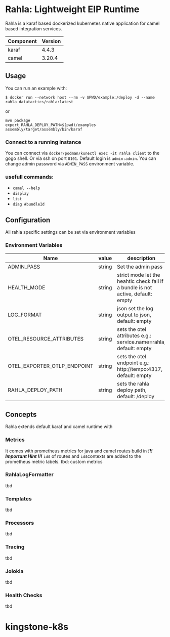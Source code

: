 
# Rahla: Lightweight EIP Runtime

Rahla is a karaf based dockerized kubernetes native application for camel based integration
services.

| Component | Version |
|-----------|---------|
| karaf     | 4.4.3   |
| camel     | 3.20.4  |
## Usage

You can run an example with:

```
$ docker run --network host --rm -v $PWD/example:/deploy -d --name rahla datatactics/rahla:latest
```
or
```
mvn package
export RAHLA_DEPLOY_PATH=$(pwd)/examples
assembly/target/assembly/bin/karaf
```
### Connect to a running instance
You can connect via  ```docker/podman/kunectl exec -it rahla client``` to the gogo shell. Or via
ssh on port ``8101``. Default login is ```admin:admin```. You can change admin password
via ``ADMIN_PASS`` environment variable.
### usefull commands:
- ```camel --help```
- ```display```
- ```list```
- ```diag #bundleId```
## Configuration
All rahla specific settings can be set via environment variables
### Environment Variables
| Name                        | value  | description                                                                      |
|-----------------------------|--------|----------------------------------------------------------------------------------|
| ADMIN_PASS                  | string | Set the admin pass                                                               |
| HEALTH_MODE                 | string | strict mode let the heahtlc check fail if a bundle is not active, default: empty |                                 
| LOG_FORMAT                  | string | json set the log output to json, default: empty                                  |
| OTEL_RESOURCE_ATTRIBUTES    | string | sets the otel attributes e.g.: service.name=rahla, default: empty                |
| OTEL_EXPORTER_OTLP_ENDPOINT | string | sets the otel endpoint e.g.: http://tempo:4317, default: empty                   |
| RAHLA_DEPLOY_PATH           | string | sets the rahla deploy path, default: /deploy                                     |
## Concepts 
Rahla extends default karaf and camel runtime with 

### Metrics
It comes with prometheus metrics for java and camel routes build in 
***!!! Important Hint !!!***
```id```s of routes and ```id```scontexts are added to the prometheus metric labels.
tbd: custom metrics
### RahlaLogFormatter
tbd
### Templates
tbd
### Processors
tbd
### Tracing
tbd
### Jolokia
tbd
### Health Checks
tbd

# kingstone-k8s
